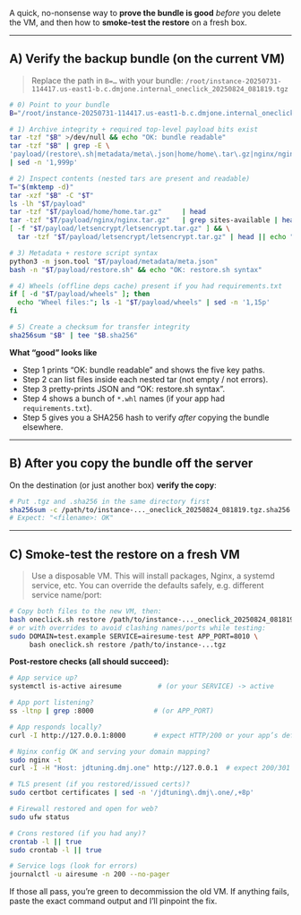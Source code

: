 A quick, no-nonsense way to **prove the bundle is good** *before* you delete the VM, and then how to **smoke-test the restore** on a fresh box.

---

## A) Verify the backup bundle (on the current VM)

> Replace the path in `B=…` with your bundle:
> `/root/instance-20250731-114417.us-east1-b.c.dmjone.internal_oneclick_20250824_081819.tgz`

```bash
# 0) Point to your bundle
B="/root/instance-20250731-114417.us-east1-b.c.dmjone.internal_oneclick_20250824_081819.tgz"

# 1) Archive integrity + required top-level payload bits exist
tar -tzf "$B" >/dev/null && echo "OK: bundle readable"
tar -tzf "$B" | grep -E \
'payload/(restore\.sh|metadata/meta\.json|home/home\.tar\.gz|nginx/nginx\.tar\.gz|systemd/systemd_units\.tar\.gz)' \
| sed -n '1,999p'

# 2) Inspect contents (nested tars are present and readable)
T="$(mktemp -d)"
tar -xzf "$B" -C "$T"
ls -lh "$T/payload"
tar -tzf "$T/payload/home/home.tar.gz"     | head
tar -tzf "$T/payload/nginx/nginx.tar.gz"   | grep sites-available | head
[ -f "$T/payload/letsencrypt/letsencrypt.tar.gz" ] && \
  tar -tzf "$T/payload/letsencrypt/letsencrypt.tar.gz" | head || echo "No LE tar (will re-issue certs)."

# 3) Metadata + restore script syntax
python3 -m json.tool "$T/payload/metadata/meta.json"
bash -n "$T/payload/restore.sh" && echo "OK: restore.sh syntax"

# 4) Wheels (offline deps cache) present if you had requirements.txt
if [ -d "$T/payload/wheels" ]; then
  echo "Wheel files:"; ls -1 "$T/payload/wheels" | sed -n '1,15p'
fi

# 5) Create a checksum for transfer integrity
sha256sum "$B" | tee "$B.sha256"
```

**What “good” looks like**

* Step 1 prints “OK: bundle readable” and shows the five key paths.
* Step 2 can list files inside each nested tar (not empty / not errors).
* Step 3 pretty-prints JSON and “OK: restore.sh syntax”.
* Step 4 shows a bunch of `*.whl` names (if your app had `requirements.txt`).
* Step 5 gives you a SHA256 hash to verify *after* copying the bundle elsewhere.

---

## B) After you copy the bundle off the server

On the destination (or just another box) **verify the copy**:

```bash
# Put .tgz and .sha256 in the same directory first
sha256sum -c /path/to/instance-..._oneclick_20250824_081819.tgz.sha256
# Expect: "<filename>: OK"
```

---

## C) Smoke-test the restore on a fresh VM

> Use a disposable VM. This will install packages, Nginx, a systemd service, etc.
> You can override the defaults safely, e.g. different service name/port:

```bash
# Copy both files to the new VM, then:
bash oneclick.sh restore /path/to/instance-..._oneclick_20250824_081819.tgz
# or with overrides to avoid clashing names/ports while testing:
sudo DOMAIN=test.example SERVICE=airesume-test APP_PORT=8010 \
     bash oneclick.sh restore /path/to/instance-...tgz
```

**Post-restore checks (all should succeed):**

```bash
# App service up?
systemctl is-active airesume         # (or your SERVICE) -> active

# App port listening?
ss -ltnp | grep :8000               # (or APP_PORT)

# App responds locally?
curl -I http://127.0.0.1:8000       # expect HTTP/200 or your app’s default response

# Nginx config OK and serving your domain mapping?
sudo nginx -t
curl -I -H "Host: jdtuning.dmj.one" http://127.0.0.1  # expect 200/301

# TLS present (if you restored/issued certs)?
sudo certbot certificates | sed -n '/jdtuning\.dmj\.one/,+8p'

# Firewall restored and open for web?
sudo ufw status

# Crons restored (if you had any)?
crontab -l || true
sudo crontab -l || true

# Service logs (look for errors)
journalctl -u airesume -n 200 --no-pager
```

If those all pass, you’re green to decommission the old VM.
If anything fails, paste the exact command output and I’ll pinpoint the fix.
